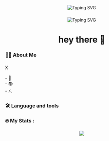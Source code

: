 <div align="center">
  <img src="https://readme-typing-svg.demolab.com?font=Fira+Code&pause=1000&random=false&width=435&lines=KRITTANAI+B.;NEST-B;GeniusVerse" alt="Typing SVG" />
</div>

###

<div align="center">

</div>

###

<div align="center">
 <img src="https://readme-typing-svg.demolab.com?font=Fira+Code&pause=1000&random=false&width=435&lines=KRITTANAI+B.;NEST-B;GeniusVerse" alt="Typing SVG" />
</div>

###

<h1 align="center">hey there 👋</h1>

###

<h3 align="left">👩‍💻  About Me</h3>

###

<p align="left">X<br><br>- 🔭<br>- 📚<br>- ⚡.</p>

###

<h3 align="left">🛠 Language and tools</h3>

###

<div align="left">

</div>

###

<h3 align="left">🔥   My Stats :</h3>

###

<div align="center">
  <img src="https://streak-stats.demolab.com?user=Kritternai&theme=github-dark-blue&hide_border=true)](https://git.io/streak-stats" />
</div>

###
